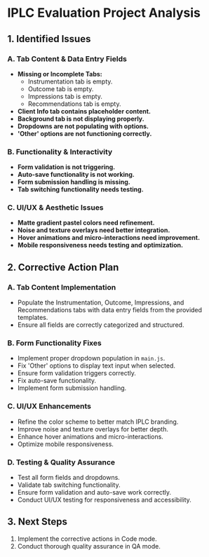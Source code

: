 # IPLC Evaluation Project Analysis

## 1. Identified Issues

### A. Tab Content & Data Entry Fields
- **Missing or Incomplete Tabs:**
  - Instrumentation tab is empty.
  - Outcome tab is empty.
  - Impressions tab is empty.
  - Recommendations tab is empty.
- **Client Info tab contains placeholder content.**
- **Background tab is not displaying properly.**
- **Dropdowns are not populating with options.**
- **'Other' options are not functioning correctly.**

### B. Functionality & Interactivity
- **Form validation is not triggering.**
- **Auto-save functionality is not working.**
- **Form submission handling is missing.**
- **Tab switching functionality needs testing.**

### C. UI/UX & Aesthetic Issues
- **Matte gradient pastel colors need refinement.**
- **Noise and texture overlays need better integration.**
- **Hover animations and micro-interactions need improvement.**
- **Mobile responsiveness needs testing and optimization.**

## 2. Corrective Action Plan

### A. Tab Content Implementation
- Populate the Instrumentation, Outcome, Impressions, and Recommendations tabs with data entry fields from the provided templates.
- Ensure all fields are correctly categorized and structured.

### B. Form Functionality Fixes
- Implement proper dropdown population in `main.js`.
- Fix 'Other' options to display text input when selected.
- Ensure form validation triggers correctly.
- Fix auto-save functionality.
- Implement form submission handling.

### C. UI/UX Enhancements
- Refine the color scheme to better match IPLC branding.
- Improve noise and texture overlays for better depth.
- Enhance hover animations and micro-interactions.
- Optimize mobile responsiveness.

### D. Testing & Quality Assurance
- Test all form fields and dropdowns.
- Validate tab switching functionality.
- Ensure form validation and auto-save work correctly.
- Conduct UI/UX testing for responsiveness and accessibility.

## 3. Next Steps
1. Implement the corrective actions in Code mode.
2. Conduct thorough quality assurance in QA mode.